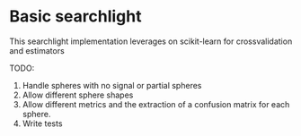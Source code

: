 # Basic searchlight

This searchlight implementation leverages on scikit-learn for crossvalidation and estimators

TODO: 

1. Handle spheres with no signal or partial spheres
2. Allow different sphere shapes
3. Allow different metrics and the extraction of a confusion matrix 
   for each sphere.
4. Write tests